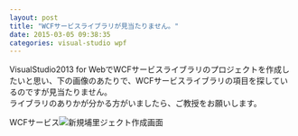 ```yaml
---
layout: post
title: "WCFサービスライブラリが見当たりません。"
date: 2015-03-05 09:38:35
categories: visual-studio wpf
---
```

<p>VisualStudio2013 for WebでWCFサービスライブラリのプロジェクトを作成したいと思い、下の画像のあたりで、WCFサービスライブラリの項目を探しているのですが見当たりません。<br>
ライブラリのありかが分かる方がいましたら、ご教授をお願いします。</p>

<p>WCFサービス<img src="https://i.stack.imgur.com/qUl35.png" alt="新規埔里ジェクト作成画面"></p>
